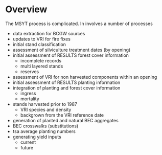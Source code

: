 # Overview

The MSYT process is complicated.  In involves a number of processes

- data extraction for BCGW sources
- updates to VRI for fire fixes
- initial stand classification
- assessment of silviculture treatment dates (by opening)
- initial assessment of RESULTS forest cover information
  - incomplete records
  - multi layered stands
  - reserves
- assessment of VRI for non harvested components within an opening
- initial assessment of RESULTS planting information
- integration of planting and forest cover information
  - ingress
  - mortality
- stands harvested prior to 1987
  - VRI species and density
  - backgrown from the VRI reference date
- generation of planted and natural BEC aggregates
- BEC crosswalks (substitutions)
- tsa average planting numbers
- generating yield inputs
  - current
  - future




